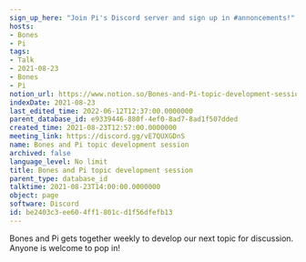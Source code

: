 ```yaml
---
sign_up_here: "Join Pi's Discord server and sign up in #annoncements!"
hosts:
- Bones
- Pi
tags:
- Talk
- 2021-08-23
- Bones
- Pi
notion_url: https://www.notion.so/Bones-and-Pi-topic-development-session-be2403c3ee604ff1801cd1f56dfefb13
indexDate: 2021-08-23
last_edited_time: 2022-06-12T12:37:00.0000000
parent_database_id: e9339446-880f-4ef0-8ad7-8ad1f507dded
created_time: 2021-08-23T12:57:00.0000000
meeting_link: https://discord.gg/vE7QUXGDnS
name: Bones and Pi topic development session
archived: false
language_level: No limit
title: Bones and Pi topic development session
parent_type: database_id
talktime: 2021-08-23T14:00:00.0000000
object: page
software: Discord
id: be2403c3-ee60-4ff1-801c-d1f56dfefb13
---
```


Bones and Pi gets together weekly to develop our next topic for discussion.
Anyone is welcome to pop in!










